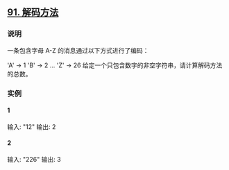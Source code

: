 ## [91. 解码方法](https://leetcode-cn.com/problems/decode-ways/)

### 说明
一条包含字母 A-Z 的消息通过以下方式进行了编码：

'A' -> 1
'B' -> 2
...
'Z' -> 26
给定一个只包含数字的非空字符串，请计算解码方法的总数。

### 实例
#### 1
输入: "12"
输出: 2

#### 2
输入: "226"
输出: 3